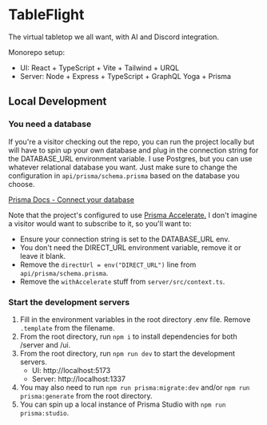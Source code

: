 # TableFlight

The virtual tabletop we all want, with AI and Discord integration.

Monorepo setup:
- UI: React + TypeScript + Vite + Tailwind + URQL
- Server: Node + Express + TypeScript + GraphQL Yoga + Prisma

## Local Development

### You need a database

If you're a visitor checking out the repo, you can run the project locally but will have to spin up your own database and plug in the connection string for the DATABASE_URL environment variable. I use Postgres, but you can use whatever relational database you want. Just make sure to change the configuration in `api/prisma/schema.prisma` based on the database you choose.

[Prisma Docs - Connect your database](https://www.prisma.io/docs/getting-started/setup-prisma/start-from-scratch/relational-databases/connect-your-database-typescript-postgresql)

Note that the project's configured to use [Prisma Accelerate.](https://www.prisma.io/data-platform/accelerate) I don't imagine a visitor would want to subscribe to it, so you'll want to:

- Ensure your connection string is set to the DATABASE_URL env.
- You don't need the DIRECT_URL environment variable, remove it or leave it blank.
- Remove the `directUrl = env("DIRECT_URL")` line from `api/prisma/schema.prisma`.
- Remove the `withAccelerate` stuff from `server/src/context.ts`.

### Start the development servers

1. Fill in the environment variables in the root directory .env file. Remove `.template` from the filename.
2. From the root directory, run `npm i` to install dependencies for both /server and /ui.
3. From the root directory, run `npm run dev` to start the development servers.
   - UI: http://localhost:5173
   - Server: http://localhost:1337
4. You may also need to run `npm run prisma:migrate:dev` and/or `npm run prisma:generate` from the root directory.
5. You can spin up a local instance of Prisma Studio with `npm run prisma:studio`.
